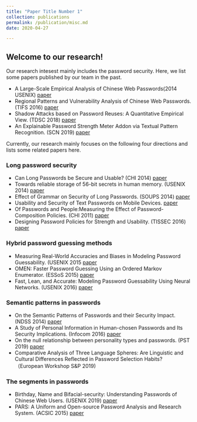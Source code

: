 ```yaml
---
title: "Paper Title Number 1"
collection: publications
permalink: /publication/misc.md
date: 2020-04-27

---
```


## Welcome to our research!

Our research intesest mainly includes the password security. Here, we list some papers published by our team in the past. 
- A Large-Scale Empirical Analysis of Chinese Web Passwords(2014 USENIX) [paper](https://www.usenix.org/conference/usenixsecurity14/technical-sessions/presentation/li_zhigong)
- Regional Patterns and Vulnerability Analysis of Chinese Web Passwords. (TIFS 2016) [paper](https://ieeexplore.ieee.org/document/7298428)
- Shadow Attacks based on Password Reuses: A Quantitative Empirical View. (TDSC 2018) [paper](https://ieeexplore.ieee.org/document/7469392)
- An Explainable Password Strength Meter Addon via Textual Pattern Recognition. (SCN 2019) [paper](https://www.onacademic.com/detail/journal_1000041641853299_4377.html)


Currently, our research mainly focuses on the following four directions and lists some related papers here. 

### Long password security
- Can Long Passwords be Secure and Usable? (CHI 2014) [paper](https://dl.acm.org/doi/10.1145/2556288.2557377)
- Towards reliable storage of 56-bit secrets in human memory. (USENIX 2014) [paper](https://www.usenix.org/conference/usenixsecurity14/technical-sessions/presentation/bonneau)
- Effect of Grammar on Security of Long Passwords. (SOUPS 2014) [paper](https://dl.acm.org/doi/10.1145/2435349.2435395)
- Usability and Security of Text Passwords on Mobile Devices. [paper](https://dl.acm.org/doi/10.1145/2858036.2858384)
- Of Passwords and People:Measuring the Effect of Password-Composition Policies. (CHI 2011) [paper](https://www.researchgate.net/publication/221517203_Of_passwords_and_people_Measuring_the_effect_of_password-composition_policies)
- Designing Password Policies for Strength and Usability. (TISSEC 2016) [paper](https://dl.acm.org/doi/10.1145/2891411)

### Hybrid password guessing methods
- Measuring Real-World Accuracies and Biases in Modeling Password Guessability. (USENIX 2015
[paper](https://www.usenix.org/conference/usenixsecurity15/technical-sessions/presentation/ur)
- OMEN: Faster Password Guessing Using an Ordered Markov Enumerator. (ESSoS 2015) [paper](https://link.springer.com/chapter/10.1007%2F978-3-319-15618-7_10)
- Fast, Lean, and Accurate: Modeling Password Guessability Using Neural Networks. (USENIX 2016) [paper](https://www.usenix.org/conference/usenixsecurity16/technical-sessions/presentation/melicher)

### Semantic patterns in passwords 
- On the Semantic Patterns of Passwords and their Security Impact. (NDSS 2014) [paper](https://www.ndss-symposium.org/ndss2014/semantic-patterns-passwords-and-their-security-impact)
- A Study of Personal Information in Human-chosen Passwords and Its Security Implications. (Infocom 2016) [paper](https://ieeexplore.ieee.org/stamp/stamp.jsp?arnumber=7524583)
- On the null relationship between personality types and passwords. (PST 2019) [paper](https://ieeexplore.ieee.org/document/8949024/)
- Comparative Analysis of Three Language Spheres: Are Linguistic and Cultural Differences Reflected in Password Selection Habits? （European Workshop S&P 2019)

### The segments in passwords
- Birthday, Name and Bifacial-security: Understanding Passwords of Chinese Web Users. (USENIX 2019) [paper](https://www.usenix.org/conference/usenixsecurity19/presentation/wang-ding)
- PARS: A Uniform and Open-source Password Analysis and Research System. (ACSIC 2015) [paper](https://dl.acm.org/doi/10.1145/2818000.2818018)





